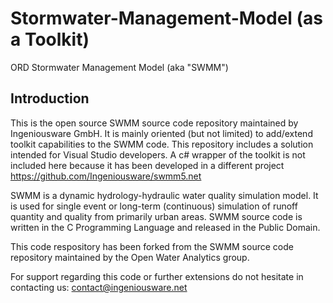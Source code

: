 Stormwater-Management-Model (as a Toolkit)
===========================

ORD Stormwater Management Model (aka "SWMM")

Introduction
------------
This is the open source SWMM source code repository maintained by Ingeniousware GmbH. It is mainly oriented (but not limited) to add/extend toolkit capabilities to the SWMM code. This repository includes a solution intended for Visual Studio developers. A c# wrapper of the toolkit is not included here because it has been developed in a different project https://github.com/Ingeniousware/swmm5.net

SWMM is a dynamic hydrology-hydraulic water quality simulation model. It is used for single event or long-term (continuous) simulation of runoff quantity and quality from primarily urban areas. SWMM source code is written in the C Programming Language and released in the Public Domain.

This code respository has been forked from the SWMM source code repository maintained by the Open Water Analytics group.

For support regarding this code or further extensions do not hesitate in contacting us:  contact@ingeniousware.net   

